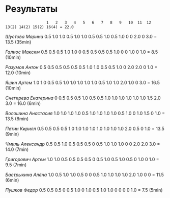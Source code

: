 # Результаты

                      1   2   3   4   5   6   7   8   9   10  11  12  13(2) 14(2) 15(2) 16(4) = 22.0

*Шустова Марина*      0.5 1.0 1.0 0.5 1.0 1.0 0.5 0.5 1.0 0.5 1.0 0   0     2.0   0     3.0   = 13.5 (35min)

*Галиос Максим*       0.5 0.5 0.5 1.0 1.0 0   0.5 0.5 0.5 0.5 1.0 0   0     1.0   0     1.0   = 8.5  (10min)

*Разумов Антон*       0.5 0.5 0.5 0.5 0.5 0.5 1.0 1.0 0.5 0.5 1.0 0   2.0   2.0   0     1.0   = 12.0 (10min)

*Яшин Артем*          1.0 1.0 0.5 0.5 1.0 1.0 1.0 1.0 1.0 0.5 1.0 1.0 2.0   1.0   0     3.0   = 16.5 (10min)

*Снегирева Екатерина* 0   0.5 0.5 0.5 1.0 0.5 0.5 1.0 1.0 1.0 1.0 1.0 1.0   1.5   2.0   3.0   = 16.0 (6min)

*Волошина Анастасия*  1.0 1.0 1.0 1.0 0.5 1.0 1.0 1.0 1.0 0.5 1.0 0   1.0   1.5   0     1.0   = 13.5 (6min)

*Петин Кирилл*        0.5 0.5 0.5 0.5 1.0 1.0 1.0 1.0 1.0 1.0 1.0 1.0 2.0   0.5   0     1.0   = 13.5 (9min)

*Чмиль Александр*     0.5 0.5 1.0 0.5 0.5 0.5 0   0.5 1.0 1.0 1.0 0   0     2.0   2.0   3.0   = 14.0 (7min)

*Григорович Артем*    1.0 1.0 0.5 0.5 0.5 0.5 0   0.5 1.0 0.5 1.0 0.5 0     1.0   0     1.0   = 9.5  (7min)

*Бастрыкина Алёна*    1.0 0.5 1.0 1.0 0.5 0   0   0.5 1.0 1.0 1.0 1.0 2.0   1.0   0     0     = 11.5 (6min)

*Пушков Федор*        0.5 0.5 0.5 0   0.5 1.0 0   1.0 0.5 1.0 1.0 0   0     0     0     1.0   = 7.5  (5min)
